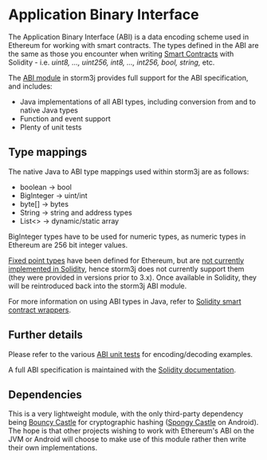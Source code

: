 Application Binary Interface
============================

The Application Binary Interface (ABI) is a data encoding scheme used in Ethereum for working with smart contracts. The types defined in the ABI are the same as those you encounter when writing [Smart Contracts](smart_contracts.md) with Solidity - i.e. *uint8, ..., uint256, int8, ..., int256, bool, string,* etc.

The [ABI module](https://github.com/storm3j/storm3j/tree/master/abi) in storm3j provides full support for the ABI specification, and includes:

-   Java implementations of all ABI types, including conversion from and to native Java types
-   Function and event support
-   Plenty of unit tests

Type mappings
-------------

The native Java to ABI type mappings used within storm3j are as follows:

-   boolean -> bool
-   BigInteger -> uint/int
-   byte[\] -> bytes
-   String -> string and address types
-   List<\> -> dynamic/static array

BigInteger types have to be used for numeric types, as numeric types in Ethereum are 256 bit integer values.

[Fixed point types](http://solidity.readthedocs.io/en/develop/abi-spec.html#types) have been defined for Ethereum, but are [not currently implemented in Solidity](https://github.com/ethereum/solidity/issues/409), hence storm3j does not currently support them (they were provided in versions prior to 3.x). Once available in Solidity, they will be reintroduced back into the storm3j ABI module.

For more information on using ABI types in Java, refer to [Solidity smart contract wrappers](smart_contracts.md#solidity-smart-contract-wrappers).

Further details
---------------

Please refer to the various [ABI unit tests](https://github.com/storm3j/storm3j/tree/master/abi/src/test/java/org/storm3j/abi) for encoding/decoding examples.

A full ABI specification is maintained with the [Solidity documentation](http://solidity.readthedocs.io/en/develop/abi-spec.html).

Dependencies
------------

This is a very lightweight module, with the only third-party dependency being [Bouncy Castle](https://www.bouncycastle.org/) for cryptographic hashing ([Spongy Castle](https://rtyley.github.io/spongycastle/) on Android). The hope is that other projects wishing to work with
Ethereum's ABI on the JVM or Android will choose to make use of this module rather then write their own implementations.
